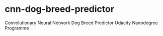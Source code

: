 # cnn-dog-breed-predictor  
Convolutionary Neural Network Dog Breed Predictor
Udacity Nanodegree Programme
